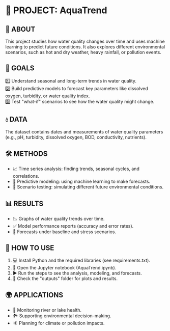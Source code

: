 🌊 PROJECT: AquaTrend
================================

📖 ABOUT
--------
This project studies how water quality changes over time and uses machine learning 
to predict future conditions. It also explores different environmental scenarios, 
such as hot and dry weather, heavy rainfall, or pollution events. 

🎯 GOALS
--------
1️⃣ Understand seasonal and long-term trends in water quality.  
2️⃣ Build predictive models to forecast key parameters like dissolved oxygen, 
    turbidity, or water quality index.  
3️⃣ Test "what-if" scenarios to see how the water quality might change.  

💧 DATA
-------
The dataset contains dates and measurements of water quality parameters 
(e.g., pH, turbidity, dissolved oxygen, BOD, conductivity, nutrients).

🛠️ METHODS
-----------
- 📈 Time series analysis: finding trends, seasonal cycles, and correlations.  
- 🤖 Predictive modeling: using machine learning to make forecasts.  
- 🔮 Scenario testing: simulating different future environmental conditions.  

📊 RESULTS
----------
- 📉 Graphs of water quality trends over time.  
- ✅ Model performance reports (accuracy and error rates).  
- 🔎 Forecasts under baseline and stress scenarios.  

🚀 HOW TO USE
-------------
1. 💻 Install Python and the required libraries (see requirements.txt).  
2. 📂 Open the Jupyter notebook (AquaTrend.ipynb).  
3. ▶️ Run the steps to see the analysis, modeling, and forecasts.  
4. 📁 Check the "outputs" folder for plots and results.  

🌍 APPLICATIONS
---------------
- 🌱 Monitoring river or lake health.  
- 🏞️ Supporting environmental decision-making.  
- ☀️ Planning for climate or pollution impacts.  
